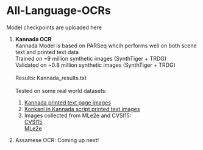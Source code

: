 # All-Language-OCRs
Model checkpoints are uploaded here

1. **Kannada OCR**</br>
   Kannada Model is based on PARSeq whcih performs well on both scene text and printed text data</br>
   Trained on ~9 million synthetic images (SynthTiger + TRDG)</br>
   Validated on ~0.8 million synthetic images (SynthTiger + TRDG)</br></br>
   Results: Kannada_results.txt</br></br>
   Tested on some real world datasets:
     1. [Kannada printed text page images](https://github.com/MILE-IISc/Kannada-OCR-test-images-with-ground-truth)
     2. [Konkani in Kannada script printed text images](https://github.com/MILE-IISc/KonkaniDocumentsInKannadaScript)
     3. Images collected from MLe2e and CVSI15:</br>
          [CVSI15](http://www.ict.griffith.edu.au/cvsi2015/Dataset.php) </br>
          [MLe2e](https://paperswithcode.com/dataset/mle2e) </br>

2. Assamese OCR:
   Coming up next!
